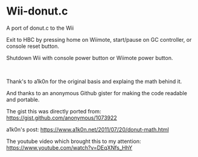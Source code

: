 # Wii-donut.c
A port of donut.c to the Wii

Exit to HBC by pressing home on Wiimote, start/pause on GC controller, or console reset button.

Shutdown Wii with console power button or Wiimote power button.

&nbsp;

Thank's to a1k0n for the original basis and explaing the math behind it.

And thanks to an anonymous Github gister for making the code readable and portable.

The gist this was directly ported from: https://gist.github.com/anonymous/1073922

a1k0n's post: https://www.a1k0n.net/2011/07/20/donut-math.html

The youtube video which brought this to my attention: https://www.youtube.com/watch?v=DEqXNfs_HhY
